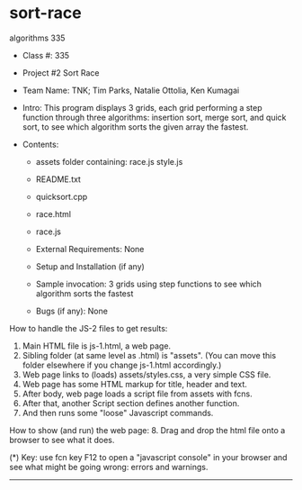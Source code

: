 # sort-race
algorithms 335

- Class #: 335
- Project #2 Sort Race
- Team Name: TNK; Tim Parks, Natalie Ottolia, Ken Kumagai

- Intro: This program displays 3 grids, each grid performing a step function through three algorithms: insertion sort, merge sort, and quick sort, to see which algorithm sorts the given array the fastest.

- Contents:
  - assets folder containing:
    race.js
    style.js
  - README.txt
  - quicksort.cpp
  - race.html
  - race.js
  
  
  - External Requirements: None
  
  - Setup and Installation (if any)
  
  - Sample invocation: 3 grids using step functions to see which algorithm sorts the fastest
  
  - Bugs (if any): None

How to handle the JS-2 files to get results:

1. Main HTML file is js-1.html, a web page.
2. Sibling folder (at same level as .html) is "assets".
  (You can move this folder elsewhere if you change js-1.html accordingly.)
3. Web page links to (loads) assets/styles.css, a very simple CSS file.
4. Web page has some HTML markup for title, header and text.
5. After body, web page loads a script file from assets with fcns.
6. After that, another Script section defines another function.
7. And then runs some "loose" Javascript commands.

How to show (and run) the web page:
8. Drag and drop the html file onto a browser to see what it does.

(*) Key: use fcn key F12 to open a "javascript console" in your browser
and see what might be going wrong: errors and warnings.

-------------------------------------------------------------------
